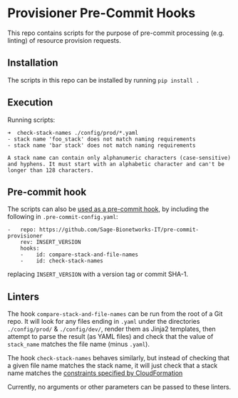 # Provisioner Pre-Commit Hooks
This repo contains scripts for the purpose of pre-commit processing
(e.g. linting) of resource provision requests.

## Installation 

The scripts in this repo can be installed by running
`pip install .` 

## Execution
Running scripts:
```
➜  check-stack-names ./config/prod/*.yaml
- stack name 'foo_stack' does not match naming requirements
- stack name 'bar stack' does not match naming requirements

A stack name can contain only alphanumeric characters (case-sensitive)
and hyphens. It must start with an alphabetic character and can't be
longer than 128 characters.
```

## Pre-commit hook
The scripts can also be [used as a pre-commit hook](https://pre-commit.com/#2-add-a-pre-commit-configuration),
by including the following in `.pre-commit-config.yaml`: 
```
-   repo: https://github.com/Sage-Bionetworks-IT/pre-commit-provisioner
    rev: INSERT_VERSION
    hooks:
    -    id: compare-stack-and-file-names
    -    id: check-stack-names
```
replacing `INSERT_VERSION` with a version tag or commit SHA-1.

## Linters

The hook `compare-stack-and-file-names` can be run from the root of
a Git repo. It will look for any files ending in `.yaml` under the
directories `./config/prod/` & `./config/dev/`, render them as Jinja2
templates, then attempt to parse the result (as YAML files) and check
that the value of `stack_name` matches the file name (minus `.yaml`).

The hook `check-stack-names` behaves similarly, but instead of checking
that a given file name matches the stack name, it will just check that
a stack name matches the [constraints specified by
CloudFormation](https://docs.aws.amazon.com/AWSCloudFormation/latest/UserGuide/cfn-using-console-create-stack-parameters.html)

Currently, no arguments or other parameters can be passed to these linters.
